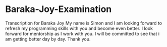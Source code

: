 # Baraka-Joy-Examination
Transcription for Baraka Joy
My name is Simon and I am looking forward to refresh my programming skills with you and become even better. I look forward for mentorship as I work with you. I will be committed to see that i am getting better day by day.
Thank you.
